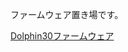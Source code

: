 ファームウェア置き場です。

[Dolphin30ファームウェア]([dolphin30_vial-qwerty.uf2](https://github.com/dondoko1970/Dolphin30/raw/refs/heads/main/firmware/dolphin30_vial-qwerty.uf2))

